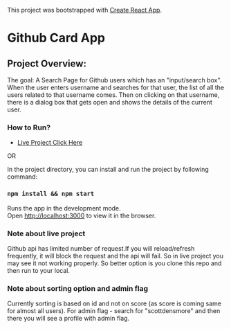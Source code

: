 This project was bootstrapped with [Create React App](https://github.com/facebook/create-react-app).

# Github Card App

## Project Overview: 
The goal: A Search Page for Github users which has an "input/search box". When the user enters username and searches for that user, the list of all the users related to that username comes. Then on clicking on that username, there is a dialog box that gets open and shows the details of the current user.


### How to Run?

* [Live Project Click Here](https://vikasahu.github.io/git-card-app)

OR 

In the project directory, you can install and run the project by following command:

### `npm install && npm start `

Runs the app in the development mode.<br />
Open [http://localhost:3000](http://localhost:3000) to view it in the browser.



### Note about live project

Github api has limited number of request.If you will reload/refresh frequently, it will block the request and the api will fail. So in live project you may see it not working properly. So better option is you clone this repo and then run to your local.

### Note about sorting option and admin flag

Currently sorting is based on id and not on score (as score is coming same for almost all users).
For admin flag - search for "scottdensmore" and then there you will see a profile with admin flag.
